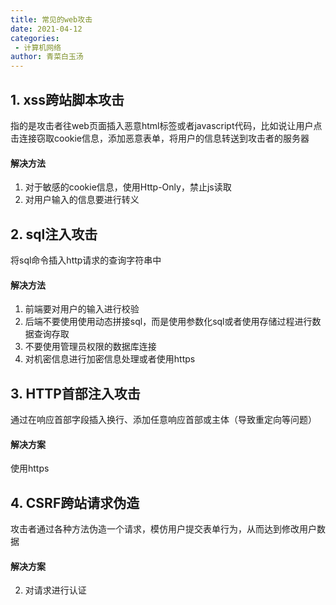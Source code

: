 ```yaml
---
title: 常见的web攻击
date: 2021-04-12
categories:
 - 计算机网络
author: 青菜白玉汤
---
```


## 1. xss跨站脚本攻击

指的是攻击者往web页面插入恶意html标签或者javascript代码，比如说让用户点击连接窃取cookie信息，添加恶意表单，将用户的信息转送到攻击者的服务器

#### 解决方法

1. 对于敏感的cookie信息，使用Http-Only，禁止js读取
2. 对用户输入的信息要进行转义

## 2.  sql注入攻击

将sql命令插入http请求的查询字符串中

#### 解决方法

1. 前端要对用户的输入进行校验
2. 后端不要使用使用动态拼接sql，而是使用参数化sql或者使用存储过程进行数据查询存取
3. 不要使用管理员权限的数据库连接
4. 对机密信息进行加密信息处理或者使用https

## 3.  HTTP首部注入攻击

通过在响应首部字段插入换行、添加任意响应首部或主体（导致重定向等问题）

#### 解决方案

使用https

## 4. CSRF跨站请求伪造

攻击者通过各种方法伪造一个请求，模仿用户提交表单行为，从而达到修改用户数据

#### 解决方案

2. 对请求进行认证